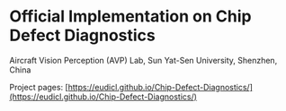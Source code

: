 


# Official Implementation on Chip Defect Diagnostics

Aircraft Vision Perception (AVP) Lab, Sun Yat-Sen University, Shenzhen, China

Project pages: [https://eudicl.github.io/Chip-Defect-Diagnostics/](https://eudicl.github.io/Chip-Defect-Diagnostics/)
